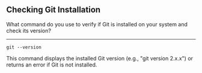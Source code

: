 ## Checking Git Installation

What command do you use to verify if Git is installed on your system and check its version?

---

`git --version`

This command displays the installed Git version (e.g., "git version 2.x.x") or returns an error if Git is not installed.

